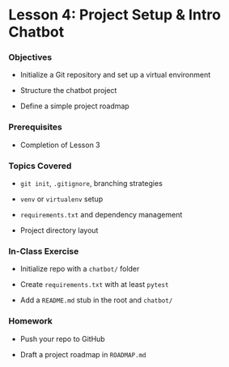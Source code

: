 # Lesson 4: Project Setup & Intro Chatbot

### Objectives

- Initialize a Git repository and set up a virtual environment

- Structure the chatbot project

- Define a simple project roadmap

### Prerequisites

- Completion of Lesson 3

### Topics Covered

- `git init`, `.gitignore`, branching strategies

- `venv` or `virtualenv` setup

- `requirements.txt` and dependency management

- Project directory layout

### In-Class Exercise

- Initialize repo with a `chatbot/` folder

- Create `requirements.txt` with at least `pytest`

- Add a `README.md` stub in the root and `chatbot/`

### Homework

- Push your repo to GitHub

- Draft a project roadmap in `ROADMAP.md`